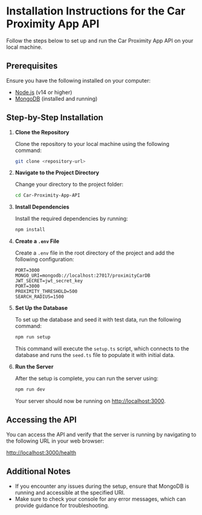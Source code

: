 # Installation Instructions for the Car Proximity App API

Follow the steps below to set up and run the Car Proximity App API on your local machine.

## Prerequisites

Ensure you have the following installed on your computer:

- [Node.js](https://nodejs.org/) (v14 or higher)
- [MongoDB](https://www.mongodb.com/) (installed and running)

## Step-by-Step Installation

1. **Clone the Repository**

   Clone the repository to your local machine using the following command:

   ```bash
   git clone <repository-url>
   ```

2. **Navigate to the Project Directory**

   Change your directory to the project folder:

   ```bash
   cd Car-Proximity-App-API
   ```

3. **Install Dependencies**

   Install the required dependencies by running:

   ```bash
   npm install
   ```

4. **Create a `.env` File**

   Create a `.env` file in the root directory of the project and add the following configuration:

   ```plaintext
   PORT=3000
   MONGO_URI=mongodb://localhost:27017/proximityCarDB
   JWT_SECRET=jwt_secret_key
   PORT=3000
   PROXIMITY_THRESHOLD=500
   SEARCH_RADIUS=1500
   ```

5. **Set Up the Database**

   To set up the database and seed it with test data, run the following command:

   ```bash
   npm run setup
   ```

   This command will execute the `setup.ts` script, which connects to the database and runs the `seed.ts` file to populate it with initial data.

6. **Run the Server**

   After the setup is complete, you can run the server using:

   ```bash
   npm run dev
   ```

   Your server should now be running on [http://localhost:3000](http://localhost:3000).

## Accessing the API

You can access the API and verify that the server is running by navigating to the following URL in your web browser:

[http://localhost:3000/health](http://localhost:3000/health)

## Additional Notes

- If you encounter any issues during the setup, ensure that MongoDB is running and accessible at the specified URI.
- Make sure to check your console for any error messages, which can provide guidance for troubleshooting.

